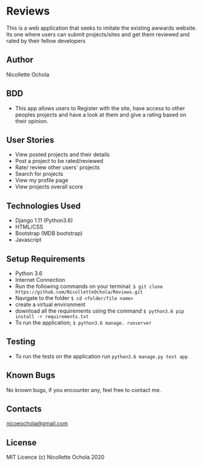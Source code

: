 # Reviews
This is a web application that seeks to imitate the existing awwards website. Its one where users can submit projects/sites and get them reviewed and rated by their fellow developers

## Author
Nicollette Ochola

## BDD
- This app allows users to Register with the site, have access to other peoples projects and have a look at them and give a rating based on their opinion.

## User Stories
- View posted projects and their details
- Post a project to be rated/reviewed
- Rate/ review other users' projects
- Search for projects 
- View my profile page
- View projects overall score


## Technologies Used
- Django 1.11 (Python3.6)
- HTML/CSS
- Bootstrap (MDB bootstrap)
- Javascript

## Setup Requirements
- Python 3.6
- Internet Connection
- Run the following commands on your terminal:
`$ git clone https://github.com/NicolletteOchola/Reviews.git`
- Navigate to the folder
 `$ cd <folder/file name>`
- create a virtual environment
- download all the requirements using the command 
 `$ python3.6 pip install -r requirements.txt`
- To run the application;
 `$ python3.6 manage. runserver`

## Testing
- To run the tests on the application run `python3.6 manage.py test app`

## Known Bugs
No known bugs, if you encounter any, feel free to contact me.


## Contacts
nicoeochola@gmail.com


## License
MIT Licence (c) Nicollette Ochola 2020


